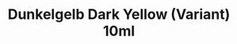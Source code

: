 ---
layout: product
title: "Dunkelgelb Dark Yellow (Variant) 10ml"
price: "330" 
desc: "Acrylic Laquer 10mL"
img_path: "/assets/img/RC062.webp"
brand: "AK "
available: false
special_offer: false
new: false
soon: false
cat: "020000"
subcat: "020200"
subsubcat: "020201"
sifra: "RC062"
popular: false
spec: false
---